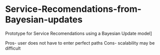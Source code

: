 # Service-Recomendations-from-Bayesian-updates

Prototype for Service Recomendations using a Bayesian Update model]

Pros- user does not have to enter perfect paths
Cons- scalability may be difficult
